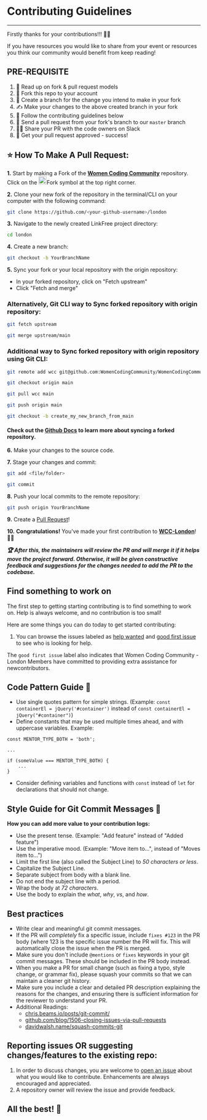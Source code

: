 # Contributing Guidelines
---


Firstly thanks for your contributions!!! :sparkling_heart::sparkling_heart:   

If you have resources you would like to share from your event or resources you think our community would benefit from keep reading!

## PRE-REQUISITE

1. 📖 Read up on fork & pull request models
2. 🍴 Fork this repo to your account
3. 🌱 Create a branch for the change you intend to make in your fork
4. ✍️ Make your changes to the above created branch in your fork
5. 🔨 Follow the contributing guidelines below
6. 🔧 Send a pull request from your fork's branch to our `master` branch
7. :running_woman: Share your PR with the code owners on Slack
8. 🎉 Get your pull request approved - success!

## ⭐ How To Make A Pull Request:

**1.** Start by making a Fork of the [**Women Coding Community**](https://github.com/WomenCodingCommunity/WomenCodingCommunity.github.io) repository. Click on the <a href="https://github.com/WomenCodingCommunity/WomenCodingCommunity.github.io/fork"><img src="https://i.imgur.com/G4z1kEe.png" height="21" width="21"></a>Fork symbol at the top right corner.

**2.** Clone your new fork of the repository in the terminal/CLI on your computer with the following command:

```bash
git clone https://github.com/<your-github-username>/london
```

**3.** Navigate to the newly created LinkFree project directory:

```bash
cd london
```



**4.** Create a new branch:

```bash
git checkout -b YourBranchName
```

**5.** Sync your fork or your local repository with the origin repository:

- In your forked repository, click on "Fetch upstream"
- Click "Fetch and merge"

### Alternatively, Git CLI way to Sync forked repository with origin repository:

```bash
git fetch upstream
```

```bash
git merge upstream/main
```
### Additional way to Sync forked repository with origin repository using Git CLI:

```bash
git remote add wcc git@github.com:WomenCodingCommunity/WomenCodingCommunity.github.io.git
```

```bash
git checkout origin main
```

```bash
git pull wcc main
```

```bash
git push origin main
```

```bash
git checkout -b create_my_new_branch_from_main
```

#### Check out the [Github Docs](https://docs.github.com/en/pull-requests/collaborating-with-pull-requests/working-with-forks/syncing-a-fork) to learn more about syncing a forked repository.

**6.** Make your changes to the source code.

**7.** Stage your changes and commit:
```bash
git add <file/folder>
```

```bash
git commit
```

**8.** Push your local commits to the remote repository:

```bash
git push origin YourBranchName
```

**9.** Create a [Pull Request](https://help.github.com/en/github/collaborating-with-issues-and-pull-requests/creating-a-pull-request)!

**10.** **Congratulations!** You've made your first contribution to [**WCC-London**](https://github.com/WomenCodingCommunity/WomenCodingCommunity.github.io)! 🙌🏼

**_:trophy: After this, the maintainers will review the PR and will merge it if it helps move the project forward. Otherwise, it will be given constructive feedback and suggestions for the changes needed to add the PR to the codebase._**



## Find something to work on

The first step to getting starting contributing is to find something
to work on. Help is always welcome, and no contribution is too small!

Here are some things you can do today to get started contributing:

1. You can browse the issues labeled as [help wanted](https://github.com/WomenCodingCommunity/WomenCodingCommunity.github.io/issues?q=is%3Aissue+is%3Aopen+label%3A%22help+wanted%22) and [good first issue](https://github.com/WomenCodingCommunity/WomenCodingCommunity.github.io/issues?q=is%3Aopen+is%3Aissue+label%3A%22good+first+issue%22) to see who is looking for help.

The `good first issue` label also indicates that Women Coding Community - London Members have committed to providing extra assistance for newcontributors.

## Code Pattern Guide :memo:
- Use single quotes pattern for simple strings. (Example: `const containerEl = jQuery('#container')` instead of `const containerEl = jQuery("#container")`)
- Define constants that may be used multiple times ahead, and with uppercase variables. Example:
```
const MENTOR_TYPE_BOTH = 'both';

...

if (someValue === MENTOR_TYPE_BOTH) {
    ...
}
```

- Consider defining variables and functions with `const` instead of `let` for declarations that should not change.

## Style Guide for Git Commit Messages :memo:

**How you can add more value to your contribution logs:**

- Use the present tense. (Example: "Add feature" instead of "Added feature")
- Use the imperative mood. (Example: "Move item to...", instead of "Moves item to...")
- Limit the first line (also called the Subject Line) to _50 characters or less_.
- Capitalize the Subject Line.
- Separate subject from body with a blank line.
- Do not end the subject line with a period.
- Wrap the body at _72 characters_.
- Use the body to explain the _what_, _why_, _vs_, and _how_.

## Best practices

- Write clear and meaningful git commit messages.
- If the PR will *completely* fix a specific issue, include `fixes #123` in the PR body (where 123 is the specific issue number the PR will fix. This will automatically close the issue when the PR is merged.
- Make sure you don't include `@mentions` or `fixes` keywords in your git commit messages. These should be included in the PR body instead.
- When you make a PR for small change (such as fixing a typo, style change, or grammar fix), please squash your commits so that we can maintain a cleaner git history.
- Make sure you include a clear and detailed PR description explaining the reasons for the changes, and ensuring there is sufficient information for the reviewer to understand your PR.
- Additional Readings:
    - [chris.beams.io/posts/git-commit/](https://chris.beams.io/posts/git-commit/)
    - [github.com/blog/1506-closing-issues-via-pull-requests ](https://github.com/blog/1506-closing-issues-via-pull-requests)
    - [davidwalsh.name/squash-commits-git ](https://davidwalsh.name/squash-commits-git)


## Reporting issues OR suggesting changes/features to the existing repo:

1. In order to discuss changes, you are welcome to [open an issue](https://github.com/WomenCodingCommunity/WomenCodingCommunity.github.io/issues/new/choose) about what you would like to contribute. Enhancements are always encouraged and appreciated.
2. A repository owner will review the issue and provide feedback.

## All the best! 🥇
